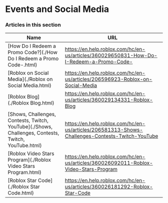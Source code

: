 # Events and Social Media  
### Articles in this section
Name|URL
-|-
[How Do I Redeem a Promo Code?](./How Do I Redeem a Promo Code-.html) |https://en.help.roblox.com/hc/en-us/articles/360029650831-How-Do-I-Redeem-a-Promo-Code-
[Roblox on Social Media](./Roblox on Social Media.html) |https://en.help.roblox.com/hc/en-us/articles/206596923-Roblox-on-Social-Media
[Roblox Blog](./Roblox Blog.html) |https://en.help.roblox.com/hc/en-us/articles/360029134331-Roblox-Blog
[Shows, Challenges, Contests, Twitch, YouTube](./Shows, Challenges, Contests, Twitch, YouTube.html) |https://en.help.roblox.com/hc/en-us/articles/206581313-Shows-Challenges-Contests-Twitch-YouTube
[Roblox Video Stars Program](./Roblox Video Stars Program.html) |https://en.help.roblox.com/hc/en-us/articles/360026092011-Roblox-Video-Stars-Program
[Roblox Star Code](./Roblox Star Code.html) |https://en.help.roblox.com/hc/en-us/articles/360026181292-Roblox-Star-Code